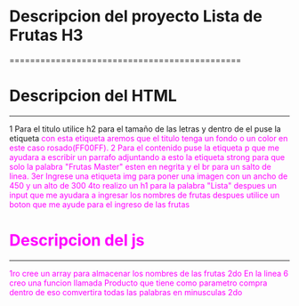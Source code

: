 # Descripcion del proyecto Lista de Frutas H3
=============================================
# Descripcion del HTML
----------------------
1 Para el titulo utilice h2 para el tamaño de las letras y dentro de el puse la etiqueta <FONT COLOR=FF00FF> con esta etiqueta aremos que el titulo tenga un fondo o un color en este caso rosado(FF00FF).
2 Para el contenido puse la etiqueta p que me ayudara a escribir un parrafo adjuntando a esto la etiqueta strong para que solo la palabra "Frutas Master" esten en negrita y el br para un salto de linea.
3er Ingrese una etiqueta img para poner una imagen con un ancho de 450 y un alto de 300
4to realizo un h1 para la palabra "Lista" despues un input que me ayudara a ingresar los nombres de frutas despues utilice un boton que me ayude para el ingreso de las frutas

# Descripcion del js
--------------------
1ro cree un array para almacenar los nombres de las frutas
2do En la linea 6 creo una funcion llamada Producto que tiene como parametro compra dentro de eso comvertira todas las palabras en minusculas
2do